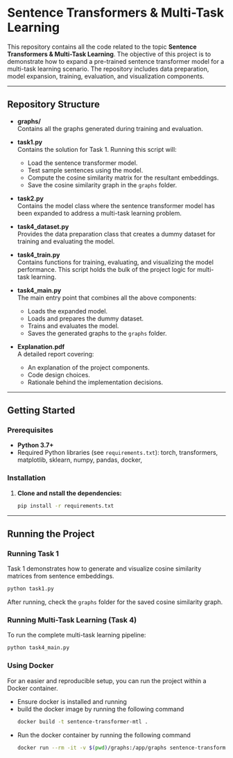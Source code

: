 # Sentence Transformers & Multi-Task Learning

This repository contains all the code related to the topic **Sentence Transformers & Multi-Task Learning**. The objective of this project is to demonstrate how to expand a pre-trained sentence transformer model for a multi-task learning scenario. The repository includes data preparation, model expansion, training, evaluation, and visualization components.

---

## Repository Structure

- **graphs/**  
  Contains all the graphs generated during training and evaluation.

- **task1.py**  
  Contains the solution for Task 1. Running this script will:
  - Load the sentence transformer model.
  - Test sample sentences using the model.
  - Compute the cosine similarity matrix for the resultant embeddings.
  - Save the cosine similarity graph in the `graphs` folder.

- **task2.py**  
  Contains the model class where the sentence transformer model has been expanded to address a multi-task learning problem.

- **task4_dataset.py**  
  Provides the data preparation class that creates a dummy dataset for training and evaluating the model.

- **task4_train.py**  
  Contains functions for training, evaluating, and visualizing the model performance. This script holds the bulk of the project logic for multi-task learning.

- **task4_main.py**  
  The main entry point that combines all the above components:
  - Loads the expanded model.
  - Loads and prepares the dummy dataset.
  - Trains and evaluates the model.
  - Saves the generated graphs to the `graphs` folder.

- **Explanation.pdf**  
  A detailed report covering:
  - An explanation of the project components.
  - Code design choices.
  - Rationale behind the implementation decisions.

---

## Getting Started

### Prerequisites

- **Python 3.7+**
- Required Python libraries (see `requirements.txt`):
  torch,
  transformers,
  matplotlib,
  sklearn,
  numpy,
  pandas,
  docker,

### Installation

1. **Clone and nstall the dependencies:**

   ```bash
   pip install -r requirements.txt
   ```
---

## Running the Project

### Running Task 1

Task 1 demonstrates how to generate and visualize cosine similarity matrices from sentence embeddings.

```bash
python task1.py
```
After running, check the `graphs` folder for the saved cosine similarity graph.

### Running Multi-Task Learning (Task 4)

To run the complete multi-task learning pipeline:

```bash
python task4_main.py
```

### Using Docker

For an easier and reproducible setup, you can run the project within a Docker container.
- Ensure docker is installed and running
- build the docker image by running the following command
  ```bash
  docker build -t sentence-transformer-mtl .
  ```
- Run the docker container by running the following command
  ```bash
  docker run --rm -it -v $(pwd)/graphs:/app/graphs sentence-transformer-mtl
  ```



